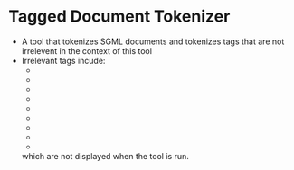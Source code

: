 # Tagged Document Tokenizer
- A tool that tokenizes SGML documents and tokenizes tags that are not irrelevent in the context of this tool
- Irrelevant tags incude:
  - <ByLine>
  - <Correction>
  - <Correction-Date>
  - <Dateline>
  - <DocID>
  - <Graphic>
  - <Section>
  - <Subject>
  - <Type>
  which are not displayed when the tool is run.
